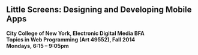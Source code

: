 ## Little Screens: Designing and Developing Mobile Apps  
**City College of New York, Electronic Digital Media BFA**  
**Topics in Web Programming (Art 49552), Fall 2014**  
**Mondays, 6:15 – 9:05pm**
